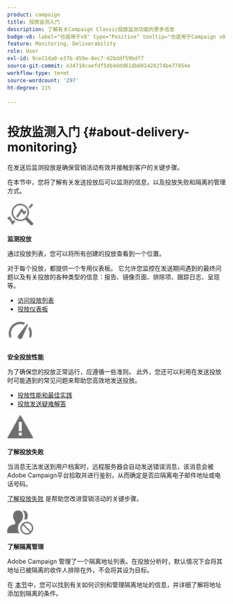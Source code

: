 ```yaml
---
product: campaign
title: 投放监测入门
description: 了解有关Campaign Classic投放监测功能的更多信息
badge-v8: label="也适用于v8" type="Positive" tooltip="也适用于Campaign v8"
feature: Monitoring, Deliverability
role: User
exl-id: 9ce11da0-e37b-459e-8ec7-d2bddf59bdf7
source-git-commit: e34718caefdf5db4ddd61db601420274be77054e
workflow-type: tm+mt
source-wordcount: '297'
ht-degree: 11%

---
```


# 投放监测入门 {#about-delivery-monitoring}

在发送后监测投放是确保营销活动有效并接触到客户的关键步骤。

在本节中，您将了解有关发送投放后可以监测的信息，以及投放失败和隔离的管理方式。

<img src="assets/do-not-localize/icon_monitor.svg" width="60px">

**监测投放**

通过投放列表，您可以将所有创建的投放查看到一个位置。

对于每个投放，都提供一个专用仪表板。 它允许您监控在发送期间遇到的最终问题以及有关投放的各种类型的信息：报告、镜像页面、排除项、跟踪日志、呈现等。

* [访问投放列表](list-of-deliveries.md)
* [投放仪表板](delivery-dashboard.md)

<img src="assets/do-not-localize/icon_guidelines.svg" width="60px">

**安全投放性能**

为了确保您的投放正常运行，应遵循一些准则。 此外，您还可以利用在发送投放时可能遇到的常见问题来帮助您高效地发送投放。

* [投放性能和最佳实践](delivery-performances.md)
* [投放发送疑难解答](delivery-troubleshooting.md)

<img src="assets/do-not-localize/icon_failure.svg" width="60px">

**了解投放失败**

当消息无法发送到用户档案时，远程服务器会自动发送错误消息，该消息会被Adobe Campaign平台拾取并进行鉴别，从而确定是否应隔离电子邮件地址或电话号码。

[了解投放失败](understanding-delivery-failures.md) 是帮助您改进营销活动的关键步骤。

<img src="assets/do-not-localize/icon_quarantine.svg" width="60px">

**了解隔离管理**

Adobe Campaign 管理了一个隔离地址列表。在投放分析时，默认情况下会将其地址已被隔离的收件人排除在外，不会将其设为目标。

在 [本节](understanding-quarantine-management.md)中，您可以找到有关如何识别和管理隔离地址的信息，并详细了解将地址添加到隔离的条件。
